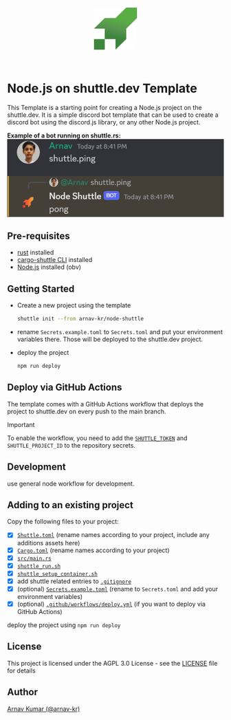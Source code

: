 <p align="center"><img src="node-shuttle.svg" width="100" alt="Node Shuttle"/></p>
<br/>

# Node.js on shuttle.dev Template
This Template is a starting point for creating a Node.js project on the shuttle.dev. It is a simple discord bot template that can be used to create a discord bot using the discord.js library, or any other Node.js project.
<br/>

**Example of a bot running on shuttle.rs:**
![Bot Running on shuttle.rs](example.png)

## Pre-requisites
- [rust](https://www.rust-lang.org/tools/install) installed
- [cargo-shuttle CLI](https://docs.shuttle.dev/getting-started/installation) installed
- [Node.js](https://nodejs.org/en/download/) installed (obv)

## Getting Started
- Create a new project using the template
  ```bash
  shuttle init --from arnav-kr/node-shuttle
  ```
- rename `Secrets.example.toml` to `Secrets.toml` and put your environment variables there. Those will be deployed to the shuttle.dev project.

- deploy the project
  ```bash
  npm run deploy
  ```

## Deploy via GitHub Actions
The template comes with a GitHub Actions workflow that deploys the project to shuttle.dev on every push to the main branch.
> [!IMPORTANT]
> To enable the workflow, you need to add the [`SHUTTLE_TOKEN`](https://console.shuttle.dev/account/overview) and `SHUTTLE_PROJECT_ID` to the repository secrets.

## Development
use general node workflow for development.

## Adding to an existing project
Copy the following files to your project:
- [x] [`Shuttle.toml`](Shuttle.toml) (rename names according to your project, include any additions assets here)
- [x] [`Cargo.toml`](Cargo.toml) (rename names according to your project)
- [x] [`src/main.rs`](src/main.rs)
- [x] [`shuttle_run.sh`](shuttle_run.sh)
- [x] [`shuttle_setup_container.sh`](shuttle_setup_container.sh)
- [x] add shuttle related entries to [`.gitignore`](.gitignore)
- [x] (optional) [`Secrets.example.toml`](Secrets.example.toml) (rename to `Secrets.toml` and add your environment variables)
- [x] (optional) [`.github/workflows/deploy.yml`](.github/workflows/deploy.yml) (if you want to deploy via GitHub Actions)

deploy the project using `npm run deploy`

## License
This project is licensed under the AGPL 3.0 License - see the [LICENSE](LICENSE) file for details

## Author
[Arnav Kumar (@arnav-kr)](https://github.com/arnav-kr)